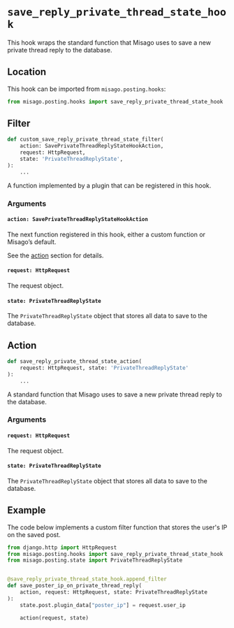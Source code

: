 # `save_reply_private_thread_state_hook`

This hook wraps the standard function that Misago uses to save a new private thread reply to the database.


## Location

This hook can be imported from `misago.posting.hooks`:

```python
from misago.posting.hooks import save_reply_private_thread_state_hook
```


## Filter

```python
def custom_save_reply_private_thread_state_filter(
    action: SavePrivateThreadReplyStateHookAction,
    request: HttpRequest,
    state: 'PrivateThreadReplyState',
):
    ...
```

A function implemented by a plugin that can be registered in this hook.


### Arguments

#### `action: SavePrivateThreadReplyStateHookAction`

The next function registered in this hook, either a custom function or Misago’s default.

See the [action](#action) section for details.


#### `request: HttpRequest`

The request object.


#### `state: PrivateThreadReplyState`

The `PrivateThreadReplyState` object that stores all data to save to the database.


## Action

```python
def save_reply_private_thread_state_action(
    request: HttpRequest, state: 'PrivateThreadReplyState'
):
    ...
```

A standard function that Misago uses to save a new private thread reply to the database.


### Arguments

#### `request: HttpRequest`

The request object.


#### `state: PrivateThreadReplyState`

The `PrivateThreadReplyState` object that stores all data to save to the database.


## Example

The code below implements a custom filter function that stores the user's IP on the saved post.

```python
from django.http import HttpRequest
from misago.posting.hooks import save_reply_private_thread_state_hook
from misago.posting.state import PrivateThreadReplyState


@save_reply_private_thread_state_hook.append_filter
def save_poster_ip_on_private_thread_reply(
    action, request: HttpRequest, state: PrivateThreadReplyState
):
    state.post.plugin_data["poster_ip"] = request.user_ip

    action(request, state)
```